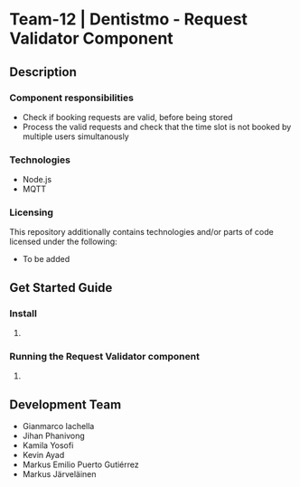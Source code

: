 # Team-12 | Dentistmo - Request Validator Component  

## Description

### Component responsibilities

* Check if booking requests are valid, before being stored
* Process the valid requests and check that the time slot is not booked by multiple users simultanously

### Technologies

* Node.js
* MQTT

### Licensing

This repository additionally contains technologies and/or parts of code licensed under the following:
* To be added

## Get Started Guide

### Install

1. 

### Running the Request Validator component

1. 

## Development Team

* Gianmarco Iachella
* Jihan Phanivong
* Kamila Yosofi
* Kevin Ayad
* Markus Emilio Puerto Gutiérrez
* Markus Järveläinen
